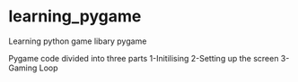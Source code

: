 # learning_pygame
Learning python game libary pygame

Pygame code divided into three parts
1-Initilising
2-Setting up the screen
3-Gaming Loop